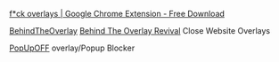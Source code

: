 
[f*ck overlays | Google Chrome Extension - Free Download](https://fck-overlays.browserinsider.com/)

[BehindTheOverlay](https://github.com/NicolaeNMV/BehindTheOverlay)
[Behind The Overlay Revival](https://addons.mozilla.org/en-US/firefox/addon/behind-the-overlay-revival/)
Close Website Overlays

[PopUpOFF](https://romanisthere.github.io/PopUpOFF-Website/index.html)
overlay/Popup Blocker
